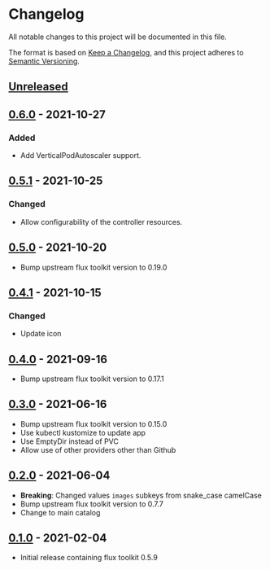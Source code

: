 # Changelog

All notable changes to this project will be documented in this file.

The format is based on [Keep a Changelog](https://keepachangelog.com/en/1.0.0/),
and this project adheres to [Semantic Versioning](https://semver.org/spec/v2.0.0.html).

## [Unreleased]

## [0.6.0] - 2021-10-27

### Added

- Add VerticalPodAutoscaler support.

## [0.5.1] - 2021-10-25

### Changed

- Allow configurability of the controller resources.

## [0.5.0] - 2021-10-20

- Bump upstream flux toolkit version to 0.19.0

## [0.4.1] - 2021-10-15

### Changed

- Update icon

## [0.4.0] - 2021-09-16

- Bump upstream flux toolkit version to 0.17.1

## [0.3.0] - 2021-06-16
- Bump upstream flux toolkit version to 0.15.0
- Use kubectl kustomize to update app
- Use EmptyDir instead of PVC
- Allow use of other providers other than Github

## [0.2.0] - 2021-06-04

- **Breaking**: Changed values `images` subkeys from snake\_case camelCase
- Bump upstream flux toolkit version to 0.7.7
- Change to main catalog

## [0.1.0] - 2021-02-04

- Initial release containing flux toolkit 0.5.9

[Unreleased]: https://github.com/giantswarm/flux-app/compare/v0.6.0...HEAD
[0.6.0]: https://github.com/giantswarm/flux-app/compare/v0.5.1...v0.6.0
[0.5.1]: https://github.com/giantswarm/flux-app/compare/v0.5.0...v0.5.1
[0.5.0]: https://github.com/giantswarm/flux-app/compare/v0.4.1...v0.5.0
[0.4.1]: https://github.com/giantswarm/flux-app/compare/v0.4.0...v0.4.1
[0.4.0]: https://github.com/giantswarm/flux-app/compare/v0.3.0...v0.4.0
[0.3.0]: https://github.com/giantswarm/flux-app/compare/v0.2.0...v0.3.0
[0.2.0]: https://github.com/giantswarm/flux-app/compare/v0.1.0...v0.2.0
[0.1.0]: https://github.com/giantswarm/flux-app/releases/tag/v0.1.0
